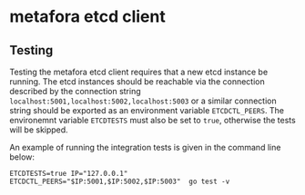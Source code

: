 metafora etcd client
====================

Testing
-------

Testing the metafora etcd client requires that a new etcd instance be running.
The etcd instances should be reachable via the connection described by the 
connection string `localhost:5001,localhost:5002,localhost:5003` or a similar 
connection string should be exported as an environment variable `ETCDCTL_PEERS`.
The environemnt variable `ETCDTESTS` must also be set to `true`, otherwise
the tests will be skipped.

An example of running the integration tests is given in the command line below:

```
ETCDTESTS=true IP="127.0.0.1" ETCDCTL_PEERS="$IP:5001,$IP:5002,$IP:5003"  go test -v
```


  
